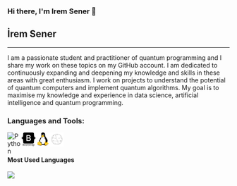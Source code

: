 ### Hi there, I'm Irem Sener 👋

## İrem Sener
<hr>
I am a passionate student and practitioner of quantum programming and I share my work on these topics on my GitHub account. I am dedicated to continuously expanding and deepening my knowledge and skills in these areas with great enthusiasm. I work on projects to understand the potential of quantum computers and implement quantum algorithms. My goal is to maximise my knowledge and experience in data science, artificial intelligence and quantum programming.



 
<br>

  
 

  ### Languages and Tools:


<img align="left" alt="Python" width="32px" src="https://cdn3.iconfinder.com/data/icons/logos-and-brands-adobe/512/267_Python-512.png" />
<img align="left" alt="bootstrap" width="32" src="https://raw.githubusercontent.com/devicons/devicon/master/icons/bootstrap/bootstrap-plain-wordmark.svg" />
<img align="left" alt="Linux" width="32" src="https://raw.githubusercontent.com/devicons/devicon/master/icons/linux/linux-original.svg" />
<img align="left" alt="Qiskit" width="32px" src="https://raw.githubusercontent.com/AkashGutha/Qiskit-Snippets/master/assets/qiskit.gif" />

<br>
 
  
  <br>
  
 <h4><summary>Most Used Languages</summary></h4> 
  <img src="https://github-readme-stats.vercel.app/api/top-langs/?username=iremsener&layout=compact">
  
  



<!--
**iremsener/iremsener** is a ✨ _special_ ✨ repository because its `README.md` (this file) appears on your GitHub profile.

Here are some ideas to get you started:

- 🔭 I’m currently working on ...
- 🌱 I’m currently learning ...
- 👯 I’m looking to collaborate on ...
- 🤔 I’m looking for help with ...
- 💬 Ask me about ...
- 📫 How to reach me: ...
- 😄 Pronouns: ...
- ⚡ Fun fact: ...
-->
